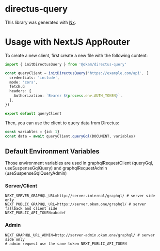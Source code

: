 # directus-query

This library was generated with [Nx](https://nx.dev).

# Usage with NextJS AppRouter

To create a new client, first create a new file with the following content:

```ts
import { initDirectusQuery } from '@okam/directus-query'

const queryClient = initDirectusQuery('https://example.com/api', {
  credentials: 'include',
  mode: 'cors',
  fetch,ù
  headers: {
    Authorization: `Bearer ${process.env.AUTH_TOKEN}`,
  },
})

export default queryClient
```

Then, you can use the client to query data from Directus:

```ts
const variables = {id: 1}
const data = await queryClient.queryGql(DOCUMENT, variables)
```

## Default Environment Variables
Those environment variables are used in graphqlRequestClient (queryGql, useSuspenseGqlQuery) and graphqlRequestAdmin (useSuspenseGqlQueryAdmin)

### Server/Client
```
NEXT_SERVER_GRAPHQL_URL=http://server.internal/graphql/ # server side only
NEXT_PUBLIC_GRAPHQL_URL=https://server.okam.one/graphql/ # server fallback and client side
NEXT_PUBLIC_API_TOKEN=abcdef
```
### Admin
```
NEXT_GRAPHQL_URL_ADMIN=http://server-admin.okam.one/graphql/ # server side only
# admin request use the same token NEXT_PUBLIC_API_TOKEN
```
